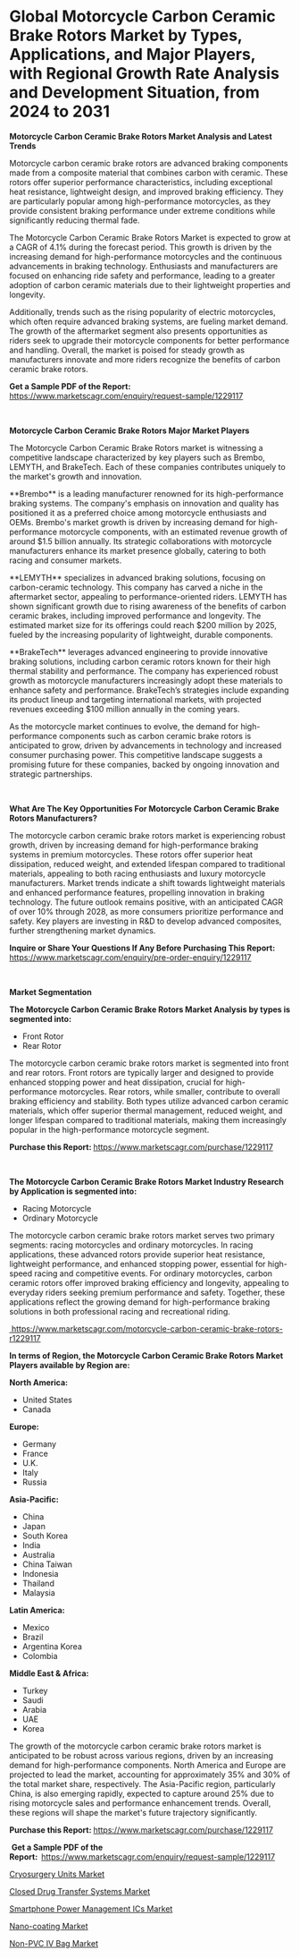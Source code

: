 <p><h1>Global Motorcycle Carbon Ceramic Brake Rotors Market by Types, Applications, and Major Players, with Regional Growth Rate Analysis and Development Situation, from 2024 to 2031</h1></p><p><strong>Motorcycle Carbon Ceramic Brake Rotors Market Analysis and Latest Trends</strong></p>
<p><p>Motorcycle carbon ceramic brake rotors are advanced braking components made from a composite material that combines carbon with ceramic. These rotors offer superior performance characteristics, including exceptional heat resistance, lightweight design, and improved braking efficiency. They are particularly popular among high-performance motorcycles, as they provide consistent braking performance under extreme conditions while significantly reducing thermal fade.</p><p>The Motorcycle Carbon Ceramic Brake Rotors Market is expected to grow at a CAGR of 4.1% during the forecast period. This growth is driven by the increasing demand for high-performance motorcycles and the continuous advancements in braking technology. Enthusiasts and manufacturers are focused on enhancing ride safety and performance, leading to a greater adoption of carbon ceramic materials due to their lightweight properties and longevity.</p><p>Additionally, trends such as the rising popularity of electric motorcycles, which often require advanced braking systems, are fueling market demand. The growth of the aftermarket segment also presents opportunities as riders seek to upgrade their motorcycle components for better performance and handling. Overall, the market is poised for steady growth as manufacturers innovate and more riders recognize the benefits of carbon ceramic brake rotors.</p></p>
<p><strong>Get a Sample PDF of the Report:&nbsp;</strong> <a href="https://www.marketscagr.com/enquiry/request-sample/1229117?utm_campaign=1177&utm_medium=2&utm_source=Github&utm_content=ia&utm_term=15102024&utm_id=motorcycle-carbon-ceramic-brake-rotors">https://www.marketscagr.com/enquiry/request-sample/1229117</a></p>
<p>&nbsp;</p>
<p><strong>Motorcycle Carbon Ceramic Brake Rotors Major Market Players</strong></p>
<p><p>The Motorcycle Carbon Ceramic Brake Rotors market is witnessing a competitive landscape characterized by key players such as Brembo, LEMYTH, and BrakeTech. Each of these companies contributes uniquely to the market's growth and innovation.</p><p>**Brembo** is a leading manufacturer renowned for its high-performance braking systems. The company's emphasis on innovation and quality has positioned it as a preferred choice among motorcycle enthusiasts and OEMs. Brembo's market growth is driven by increasing demand for high-performance motorcycle components, with an estimated revenue growth of around $1.5 billion annually. Its strategic collaborations with motorcycle manufacturers enhance its market presence globally, catering to both racing and consumer markets.</p><p>**LEMYTH** specializes in advanced braking solutions, focusing on carbon-ceramic technology. This company has carved a niche in the aftermarket sector, appealing to performance-oriented riders. LEMYTH has shown significant growth due to rising awareness of the benefits of carbon ceramic brakes, including improved performance and longevity. The estimated market size for its offerings could reach $200 million by 2025, fueled by the increasing popularity of lightweight, durable components.</p><p>**BrakeTech** leverages advanced engineering to provide innovative braking solutions, including carbon ceramic rotors known for their high thermal stability and performance. The company has experienced robust growth as motorcycle manufacturers increasingly adopt these materials to enhance safety and performance. BrakeTech’s strategies include expanding its product lineup and targeting international markets, with projected revenues exceeding $100 million annually in the coming years.</p><p>As the motorcycle market continues to evolve, the demand for high-performance components such as carbon ceramic brake rotors is anticipated to grow, driven by advancements in technology and increased consumer purchasing power. This competitive landscape suggests a promising future for these companies, backed by ongoing innovation and strategic partnerships.</p></p>
<p>&nbsp;</p>
<p><strong>What Are The Key Opportunities For Motorcycle Carbon Ceramic Brake Rotors Manufacturers?</strong></p>
<p><p>The motorcycle carbon ceramic brake rotors market is experiencing robust growth, driven by increasing demand for high-performance braking systems in premium motorcycles. These rotors offer superior heat dissipation, reduced weight, and extended lifespan compared to traditional materials, appealing to both racing enthusiasts and luxury motorcycle manufacturers. Market trends indicate a shift towards lightweight materials and enhanced performance features, propelling innovation in braking technology. The future outlook remains positive, with an anticipated CAGR of over 10% through 2028, as more consumers prioritize performance and safety. Key players are investing in R&D to develop advanced composites, further strengthening market dynamics.</p></p>
<p><strong>Inquire or Share Your Questions If Any Before Purchasing This Report:</strong> <a href="https://www.marketscagr.com/enquiry/pre-order-enquiry/1229117?utm_campaign=1177&utm_medium=2&utm_source=Github&utm_content=ia&utm_term=15102024&utm_id=motorcycle-carbon-ceramic-brake-rotors">https://www.marketscagr.com/enquiry/pre-order-enquiry/1229117</a></p>
<p>&nbsp;</p>
<p><strong>Market Segmentation</strong></p>
<p><strong>The Motorcycle Carbon Ceramic Brake Rotors Market Analysis by types is segmented into:</strong></p>
<p><ul><li>Front Rotor</li><li>Rear Rotor</li></ul></p>
<p><p>The motorcycle carbon ceramic brake rotors market is segmented into front and rear rotors. Front rotors are typically larger and designed to provide enhanced stopping power and heat dissipation, crucial for high-performance motorcycles. Rear rotors, while smaller, contribute to overall braking efficiency and stability. Both types utilize advanced carbon ceramic materials, which offer superior thermal management, reduced weight, and longer lifespan compared to traditional materials, making them increasingly popular in the high-performance motorcycle segment.</p></p>
<p><strong>Purchase this Report:&nbsp;</strong><a href="https://www.marketscagr.com/purchase/1229117?utm_campaign=1177&utm_medium=2&utm_source=Github&utm_content=ia&utm_term=15102024&utm_id=motorcycle-carbon-ceramic-brake-rotors">https://www.marketscagr.com/purchase/1229117</a></p>
<p>&nbsp;</p>
<p><strong>The Motorcycle Carbon Ceramic Brake Rotors Market Industry Research by Application is segmented into:</strong></p>
<p><ul><li>Racing Motorcycle</li><li>Ordinary Motorcycle</li></ul></p>
<p><p>The motorcycle carbon ceramic brake rotors market serves two primary segments: racing motorcycles and ordinary motorcycles. In racing applications, these advanced rotors provide superior heat resistance, lightweight performance, and enhanced stopping power, essential for high-speed racing and competitive events. For ordinary motorcycles, carbon ceramic rotors offer improved braking efficiency and longevity, appealing to everyday riders seeking premium performance and safety. Together, these applications reflect the growing demand for high-performance braking solutions in both professional racing and recreational riding.</p></p>
<p><a href="https://www.marketscagr.com/motorcycle-carbon-ceramic-brake-rotors-r1229117?utm_campaign=1177&utm_medium=2&utm_source=Github&utm_content=ia&utm_term=15102024&utm_id=motorcycle-carbon-ceramic-brake-rotors">&nbsp;https://www.marketscagr.com/motorcycle-carbon-ceramic-brake-rotors-r1229117</a></p>
<p><strong>In terms of Region, the Motorcycle Carbon Ceramic Brake Rotors Market Players available by Region are:</strong></p>
<p>
    <p> <strong> North America: </strong>
        <ul>
            <li>United States</li>
            <li>Canada</li>
        </ul>
        </p> 
    <p> <strong> Europe: </strong>
        <ul>
            <li>Germany</li>
            <li>France</li>
            <li>U.K.</li>
            <li>Italy</li>
            <li>Russia</li>
        </ul>
        </p> 
    <p> <strong> Asia-Pacific: </strong>
        <ul>
            <li>China</li>
            <li>Japan</li>
            <li>South Korea</li>
            <li>India</li>
            <li>Australia</li>
            <li>China Taiwan</li>
            <li>Indonesia</li>
            <li>Thailand</li>
            <li>Malaysia</li>
        </ul>
        </p> 
    <p> <strong> Latin America: </strong>
        <ul>
            <li>Mexico</li>
            <li>Brazil</li>
            <li>Argentina Korea</li>
            <li>Colombia</li>
        </ul>
        </p> 
    <p> <strong> Middle East & Africa: </strong>
        <ul>
            <li>Turkey</li>
            <li>Saudi</li>
            <li>Arabia</li>
            <li>UAE</li>
            <li>Korea</li>
        </ul>
    </p>
    </p>
<p><p>The growth of the motorcycle carbon ceramic brake rotors market is anticipated to be robust across various regions, driven by an increasing demand for high-performance components. North America and Europe are projected to lead the market, accounting for approximately 35% and 30% of the total market share, respectively. The Asia-Pacific region, particularly China, is also emerging rapidly, expected to capture around 25% due to rising motorcycle sales and performance enhancement trends. Overall, these regions will shape the market's future trajectory significantly.</p></p>
<p><strong>Purchase this Report: </strong><a href="https://www.marketscagr.com/purchase/1229117?utm_campaign=1177&utm_medium=2&utm_source=Github&utm_content=ia&utm_term=15102024&utm_id=motorcycle-carbon-ceramic-brake-rotors">https://www.marketscagr.com/purchase/1229117</a></p>
<p>&nbsp;<strong>Get a Sample PDF of the Report:&nbsp;&nbsp;</strong><a href="https://www.marketscagr.com/enquiry/request-sample/1229117?utm_campaign=1177&utm_medium=2&utm_source=Github&utm_content=ia&utm_term=15102024&utm_id=motorcycle-carbon-ceramic-brake-rotors">https://www.marketscagr.com/enquiry/request-sample/1229117</a></p>
<p><strong></strong></p>
<p><p><a href="https://www.linkedin.com/pulse/global-cryosurgery-units-market-focus-product-type-liquid-mq2yf?trk=public_post_embed_feed-article-content&utm_campaign=1177&utm_medium=2&utm_source=Github&utm_content=ia&utm_term=15102024&utm_id=motorcycle-carbon-ceramic-brake-rotors">Cryosurgery Units Market</a></p><p><a href="https://www.linkedin.com/pulse/closed-drug-transfer-systems-market-matrix-applications-types-uay5f?trk=public_post_embed_feed-article-content&utm_campaign=1177&utm_medium=2&utm_source=Github&utm_content=ia&utm_term=15102024&utm_id=motorcycle-carbon-ceramic-brake-rotors">Closed Drug Transfer Systems Market</a></p><p><a href="https://github.com/jessika4zyyh/Market-Research-Report-List-1/blob/main/smartphone-power-management-ics-market.md?utm_campaign=1177&utm_medium=2&utm_source=Github&utm_content=ia&utm_term=15102024&utm_id=motorcycle-carbon-ceramic-brake-rotors">Smartphone Power Management ICs Market</a></p><p><a href="https://www.linkedin.com/pulse/nano-coating-market-evolution-regional-adaptations-innovation-cyhdf?trk=public_post_embed_feed-article-content&utm_campaign=1177&utm_medium=2&utm_source=Github&utm_content=ia&utm_term=15102024&utm_id=motorcycle-carbon-ceramic-brake-rotors">Nano-coating Market</a></p><p><a href="https://github.com/doyeme32g/Market-Research-Report-List-1/blob/main/non-pvc-iv-bag-market.md?utm_campaign=1177&utm_medium=2&utm_source=Github&utm_content=ia&utm_term=15102024&utm_id=motorcycle-carbon-ceramic-brake-rotors">Non-PVC IV Bag Market</a></p></p>